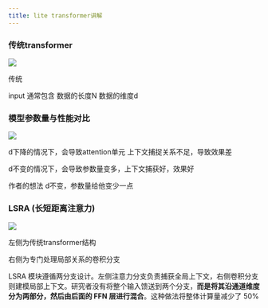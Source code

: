 ```yaml
---
title: lite transformer讲解
---
```


### 传统transformer

![](https://pic1.imgdb.cn/item/636bbb0d16f2c2beb1aacb34.png)

传统

input 通常包含 数据的长度N 数据的维度d

### 模型参数量与性能对比

![](https://pic1.imgdb.cn/item/636bbb0d16f2c2beb1aacb3b.png)

d下降的情况下，会导致attention单元 上下文捕捉关系不足，导致效果差

d不变的情况下，会导致参数量变多，上下文捕获好，效果好

作者的想法 d不变，参数量给他变少一点



### LSRA (长短距离注意力)

![](https://pic1.imgdb.cn/item/636bbb0d16f2c2beb1aacb43.png)

左侧为传统transformer结构

右侧为专门处理局部关系的卷积分支

LSRA 模块遵循两分支设计。左侧注意力分支负责捕获全局上下文，右侧卷积分支则建模局部上下文。研究者没有将整个输入馈送到两个分支，**而是将其沿通道维度分为两部分，然后由后面的 FFN 层进行混合**。这种做法将整体计算量减少了 50% 